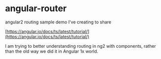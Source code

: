 # angular-router
angular2 routing sample demo I've creating to share


[https://angular.io/docs/ts/latest/tutorial/](https://angular.io/docs/ts/latest/tutorial/)

I am trying to better understanding routing in ng2 with components, rather than the old way we did it in Angular 1x world.


